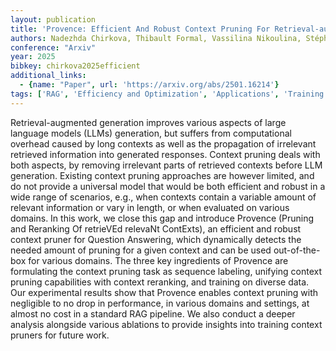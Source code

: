 ```yaml
---
layout: publication
title: 'Provence: Efficient And Robust Context Pruning For Retrieval-augmented Generation'
authors: Nadezhda Chirkova, Thibault Formal, Vassilina Nikoulina, Stéphane Clinchant
conference: "Arxiv"
year: 2025
bibkey: chirkova2025efficient
additional_links:
  - {name: "Paper", url: 'https://arxiv.org/abs/2501.16214'}
tags: ['RAG', 'Efficiency and Optimization', 'Applications', 'Training Techniques', 'Pruning']
---
```

Retrieval-augmented generation improves various aspects of large language
models (LLMs) generation, but suffers from computational overhead caused by
long contexts as well as the propagation of irrelevant retrieved information
into generated responses. Context pruning deals with both aspects, by removing
irrelevant parts of retrieved contexts before LLM generation. Existing context
pruning approaches are however limited, and do not provide a universal model
that would be both efficient and robust in a wide range of scenarios, e.g.,
when contexts contain a variable amount of relevant information or vary in
length, or when evaluated on various domains. In this work, we close this gap
and introduce Provence (Pruning and Reranking Of retrieVEd relevaNt ContExts),
an efficient and robust context pruner for Question Answering, which
dynamically detects the needed amount of pruning for a given context and can be
used out-of-the-box for various domains. The three key ingredients of Provence
are formulating the context pruning task as sequence labeling, unifying context
pruning capabilities with context reranking, and training on diverse data. Our
experimental results show that Provence enables context pruning with negligible
to no drop in performance, in various domains and settings, at almost no cost
in a standard RAG pipeline. We also conduct a deeper analysis alongside various
ablations to provide insights into training context pruners for future work.

